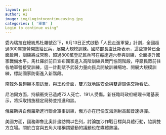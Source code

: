 ```yaml
---
layout: post
author: AI
image: img/Logintocontinueusing.jpg
categories: [ '軍事' ]
Login to continue using"
---
```

委內瑞拉在總統馬杜羅號召下，9月13日正式啟動「人民走進軍營」計劃，全國超過300座軍營開放給民兵，展開大規模訓練。國防部長盧比斯表示，這些軍營已全面啟用，訓練將成常態，超過800萬登記民兵可在每逢週六參與訓練，全面提升國家戰備水平。馬杜羅於前日宣布國家進入高階訓練與戰鬥協同階段，呼籲民眾前往各地軍營接受訓練，這一計劃賦予武裝力量向民兵開放訓練場地、開展大規模訓練，標誌國家防衛進入新階段。

南韓外長趙顯本周訪華，與王毅會面，雙方就地區安全與雙邊關係交換看法。

尼泊爾方面，持續衝突已造成72人死亡、191人受傷。新任臨時政府總理卡爾基表示，將採取措施穩定局勢並推進和談。

俄羅斯與白俄羅斯進行聯合軍事訓練，俄方亦在巴倫支海測射高超音速導彈。

美國方面，國務卿魯比奧計畫訪問以色列，討論加沙作戰目標與具體行動，協調雙方立場。關於白宮與五角大樓稱謂變動的議題也在媒體熱議。